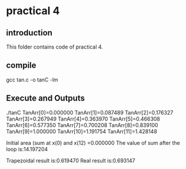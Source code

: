# practical 4

## introduction
This folder contains code of practical 4.

## compile
 gcc tan.c -o tanC -lm

## Execute and Outputs

 ./tanC
TanArr[0]=0.000000
TanArr[1]=0.087489
TanArr[2]=0.176327
TanArr[3]=0.267949
TanArr[4]=0.363970
TanArr[5]=0.466308
TanArr[6]=0.577350
TanArr[7]=0.700208
TanArr[8]=0.839100
TanArr[9]=1.000000
TanArr[10]=1.191754
TanArr[11]=1.428148

Initial area (sum at x(0) and x(12) =0.000000
The value of sum after the loop is:14.197204

Trapezoidal result is:0.619470
Real result is:0.693147